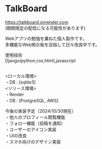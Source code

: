 # TalkBoard
https://talkboard.onrender.com<br />
(期間限定の配信になる可能性があります)

Webアプリの勉強を兼ねた個人製作です。<br />
多機能なWeb掲示板を目指して日々改良中です。<br />

使用技術<br />
Django(python,css,html),javascript<br /><br />

<ローカル環境><br />
・DB : [sqlite3]<br />
<リリース環境><br />
・Render<br />
・DB : [PostgreSQL, AWS]<br />

今後の実装予定（2024/10/30現在）<br />
・他人のプロフィール閲覧機能<br />
・フォロー機能（投稿を通知）<br />
・ユーザーのアイコン実装<br />
・UIの改良<br />
・スマホ向けのデザイン実装
